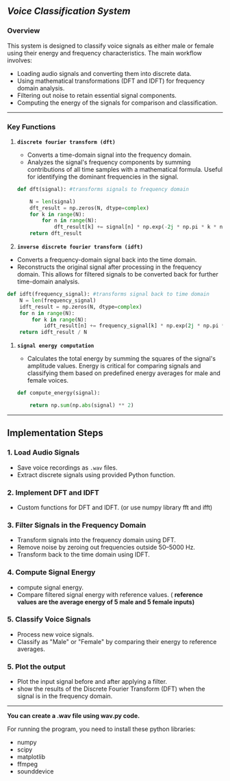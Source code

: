 
## *Voice Classification System*

### **Overview**

This system is designed to classify voice signals as either male or female using their energy and frequency characteristics. The main workflow involves:

- Loading audio signals and converting them into discrete data.
- Using mathematical transformations (DFT and IDFT) for frequency domain analysis.
- Filtering out noise to retain essential signal components.
- Computing the energy of the signals for comparison and classification.

---

### Key Functions

1. **`discrete fourier transform (dft)`** 
    - Converts a time-domain signal into the frequency domain.
    - Analyzes the signal's frequency components by summing contributions of all time samples with a mathematical formula. Useful for identifying the dominant frequencies in the signal.
    
    ```python
    def dft(signal): #transforms signals to frequency domain
    
        N = len(signal)
        dft_result = np.zeros(N, dtype=complex)
        for k in range(N):
            for n in range(N):
                dft_result[k] += signal[n] * np.exp(-2j * np.pi * k * n / N)
        return dft_result
    ```
    
2. **`inverse discrete fourier transform (idft)`** 
- Converts a frequency-domain signal back into the time domain.
- Reconstructs the original signal after processing in the frequency domain. This allows for filtered signals to be converted back for further time-domain analysis.

```python
def idft(frequency_signal): #transforms signal back to time domain
    N = len(frequency_signal)
    idft_result = np.zeros(N, dtype=complex)
    for n in range(N):
        for k in range(N):
            idft_result[n] += frequency_signal[k] * np.exp(2j * np.pi * k * n / N)
    return idft_result / N
```

1. **`signal energy computation`**
    - Calculates the total energy by summing the squares of the signal's amplitude values. Energy is critical for comparing signals and classifying them based on predefined energy averages for male and female voices.
    
    ```python
    def compute_energy(signal):
    
        return np.sum(np.abs(signal) ** 2)
    ```
    

---

## **Implementation Steps**

### **1. Load Audio Signals**

- Save voice recordings as `.wav` files.
- Extract discrete signals using provided Python function.

### **2. Implement DFT and IDFT**

- Custom functions for DFT and IDFT. (or use numpy library fft and ifft)

### **3. Filter Signals in the Frequency Domain**

- Transform signals into the frequency domain using DFT.
- Remove noise by zeroing out frequencies outside 50–5000 Hz.
- Transform back to the time domain using IDFT.

### **4. Compute Signal Energy**

- compute signal energy.
- Compare filtered signal energy with reference values. ( **reference values are the average energy of 5 male and 5 female inputs)**

### **5. Classify Voice Signals**

- Process new voice signals.
- Classify as "Male" or "Female" by comparing their energy to reference averages.

### **5. Plot the output**

- Plot the input signal before and after applying a filter.
- show the results of the Discrete Fourier Transform (DFT) when the signal is in the frequency domain.

---

**You can create a .wav file using wav.py code.**

For running the program, you need to install these python libraries: 
- numpy
- scipy
- matplotlib
- ffmpeg
- sounddevice

